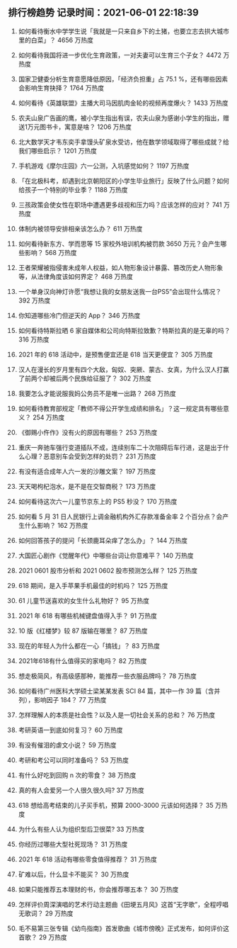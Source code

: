 
## 排行榜趋势 记录时间：2021-06-01 22:18:39
  
  1. 如何看待衡水中学学生说「我就是一只来自乡下的土猪，也要立志去拱大城市里的白菜」？ 4656 万热度
    
  2. 如何看待我国将进一步优化生育政策，一对夫妻可以生育三个子女？ 4472 万热度
    
  3. 国家卫健委分析生育意愿降低原因，「经济负担重」占 75.1 %，还有哪些因素会影响生育抉择？ 1764 万热度
    
  4. 如何看待《英雄联盟》主播大司马因肌肉金轮的视频再度爆火？ 1433 万热度
    
  5. 农夫山泉广告画的鹰，被小学生指出有误，农夫山泉为感谢小学生的指出，赠送1万元图书卡，寓意是啥？ 1206 万热度
    
  6. 北大数学天才韦东奕手拿馒头矿泉水受访，他在数学领域取得了哪些成就？给我们哪些启示？ 1201 万热度
    
  7. 手机游戏《摩尔庄园》六一公测，入坑感觉如何？ 1197 万热度
    
  8. 「在北极科考，却遇到北京朝阳区的小学生毕业旅行」反映了什么问题？如何给孩子一个特别的毕业季？ 1188 万热度
    
  9. 三孩政策会使女性在职场中遭遇更多歧视和压力吗？应该怎样的应对？ 741 万热度
    
  10. 体制内被领导安排相亲该怎么办？ 611 万热度
    
  11. 如何看待新东方、学而思等 15 家校外培训机构被罚款 3650 万元？会产生哪些影响？ 568 万热度
    
  12. 王者荣耀被指侵害未成年人权益，如人物形象设计暴露、篡改历史人物形象等，从法律角度该如何界定？ 468 万热度
    
  13. 一个单身汉向神灯许愿“我想让我的女朋友送我一台PS5”会出现什么情况？ 392 万热度
    
  14. 你知道哪些冷门但逆天的 App？ 346 万热度
    
  15. 如何看待特斯拉晒 6 家自媒体和公司向特斯拉致歉？特斯拉真的是无辜的吗？ 316 万热度
    
  16. 2021 年的 618 活动中，是预售便宜还是 618 当天更便宜？ 305 万热度
    
  17. 汉人在漫长的岁月里有四个大敌，匈奴、突厥、蒙古、女真，为什么汉人打赢了前两个却被后两个民族给征服了？ 302 万热度
    
  18. 我要怎么才能说服我妈公务员不是唯一出路？ 268 万热度
    
  19. 如何看待教育部规定「教师不得公开学生成绩和排名」？这一规定具有哪些意义？ 254 万热度
    
  20. 《御赐小仵作》没有火的原因有哪些？ 253 万热度
    
  21. 重庆一奔驰车强行变道插队不成，连续别车二十次阻碍后车行进，这是出于什么心理？恶意别车会受到怎样的处罚？ 231 万热度
    
  22. 有没有适合成年人六一发的沙雕文案？ 197 万热度
    
  23. 天天喝枸杞泡水，是不是在交智商税？ 173 万热度
    
  24. 如何看待这次六一儿童节京东上的 PS5 秒没？ 170 万热度
    
  25. 如何看 5 月 31 日人民银行上调金融机构外汇存款准备金率 2 个百分点？会产生什么影响？ 162 万热度
    
  26. 如何回答孩子的提问「长颈鹿耳朵痒了怎么办」？ 144 万热度
    
  27. 大国匠心剧作《觉醒年代》中哪些台词让你意难平？ 140 万热度
    
  28. 2021 0601 股市分析和 2021 0602 股市预测怎么样？ 125 万热度
    
  29. 618 期间，是入手苹果手机最佳的时机吗？ 125 万热度
    
  30. 61 儿童节送喜欢的女生什么礼物好？ 95 万热度
    
  31. 2021 年 618 有哪些机械键盘值得入手？ 91 万热度
    
  32. 10 版《红楼梦》较 87 版输在哪里？ 87 万热度
    
  33. 现在的年轻人为什么都在一心「搞钱」？ 83 万热度
    
  34. 2021年618有什么值得买的家电吗？ 82 万热度
    
  35. 想走极简风，有高级感那种，能推荐一些衣服品牌吗？ 78 万热度
    
  36. 如何看待广州医科大学硕士梁某某发表 SCI 84 篇，其中一作 39 篇（含并列），影响因子 184？ 77 万热度
    
  37. 怎样理解人的本质是社会性？以及人是一切社会关系的总和？ 76 万热度
    
  38. 考研英语一到底如何复习？ 60 万热度
    
  39. 有没有催泪的虐文小说？ 59 万热度
    
  40. 考研和考公可以同时准备吗？ 53 万热度
    
  41. 有什么好吃到回购 n 次的零食？ 38 万热度
    
  42. 真的有人会爱另一个人很久很久吗? 37 万热度
    
  43. 618 想给高考结束的儿子买手机，预算 2000-3000 元该如何选择？ 35 万热度
    
  44. 为什么有些人认为组织型后卫很菜? 33 万热度
    
  45. 你经历过哪些大型社死现场？ 31 万热度
    
  46. 2021 年 618 活动有哪些零食值得推荐？ 31 万热度
    
  47. 矿难以后，什么显卡不能买？ 30 万热度
    
  48. 如果只能推荐五本理财的书，你会推荐哪五本？ 30 万热度
    
  49. 怎样评价周深演唱的艺术行动主题曲《田埂五月风》这首“无字歌”，全程哼唱无歌词？ 29 万热度
    
  50. 毛不易第三张专辑《幼鸟指南》首发歌曲《城市傍晚》正式发布，如何评价这首歌？ 29 万热度
    